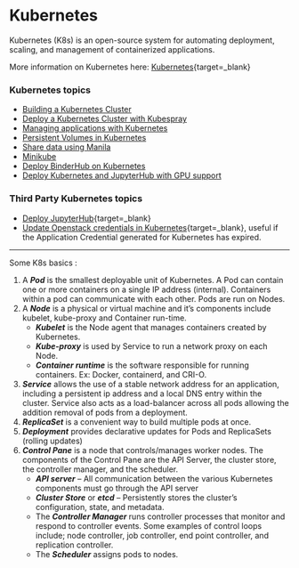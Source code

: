 # Kubernetes


Kubernetes (K8s) is an open-source system for automating deployment, scaling, and management of containerized applications.

More information on Kubernetes here: [Kubernetes](https://kubernetes.io/docs/concepts/overview/what-is-kubernetes/){target=\_blank}

### Kubernetes topics

- [Building a Kubernetes Cluster](./k8scluster.md)
- [Deploy a Kubernetes Cluster with Kubespray](./k8skubespray.md)
- [Managing applications with Kubernetes](./k8smanage.md)
- [Persistent Volumes in Kubernetes](./k8svolumes.md)
- [Share data using Manila](./k8smanila.md)
- [Minikube](./minikube.md)
- [Deploy BinderHub on Kubernetes](./k8sbinderhub.md)
- [Deploy Kubernetes and JupyterHub with GPU support](./k8sgpu.md)

### Third Party Kubernetes topics

- [Deploy JupyterHub](https://www.zonca.dev/posts/2022-03-31-jetstream2_jupyterhub){target=\_blank}
- [Update Openstack credentials in Kubernetes](https://www.zonca.dev/posts/2023-03-23-update-openstack-credentials-kubernetes){target=\_blank}, useful if the Application Credential generated for Kubernetes has expired.

---
Some K8s basics :

1. A ***Pod*** is the smallest deployable unit of Kubernetes. A Pod can contain one or more containers on a single IP address (internal). Containers within a pod can communicate with each other. Pods are run on Nodes.
2. A ***Node*** is a physical or virtual machine and it’s components include kubelet, kube-proxy and Container run-time.
    * ***Kubelet*** is the Node agent that manages containers created by Kubernetes.
    * ***Kube-proxy*** is used by Service to run a network proxy on each Node.
    * ***Container runtime*** is the software responsible for running containers. Ex: Docker, containerd, and CRI-O.
3. ***Service*** allows the use of a stable network address for an application, including a persistent ip address and a local DNS entry within the cluster. Service also acts as a load-balancer across all pods allowing the addition removal of pods from a deployment.
4. ***ReplicaSet*** is a convenient way to build multiple pods at once.
5. ***Deployment*** provides declarative updates for Pods and ReplicaSets (rolling updates)
6. ***Control Pane*** is a node that controls/manages worker nodes. The components of the Control Pane are the API Server, the cluster store, the controller manager,  and the scheduler.
    * ***API server*** – All communication between the various Kubernetes components must go through the API server
    * ***Cluster Store***  or ***etcd*** – Persistently stores the cluster’s configuration, state, and metadata.
    * The ***Controller Manager*** runs controller processes that monitor and respond to controller events. Some examples of control loops include; node controller, job controller, end point controller, and replication controller.
    * The ***Scheduler*** assigns pods to nodes.
